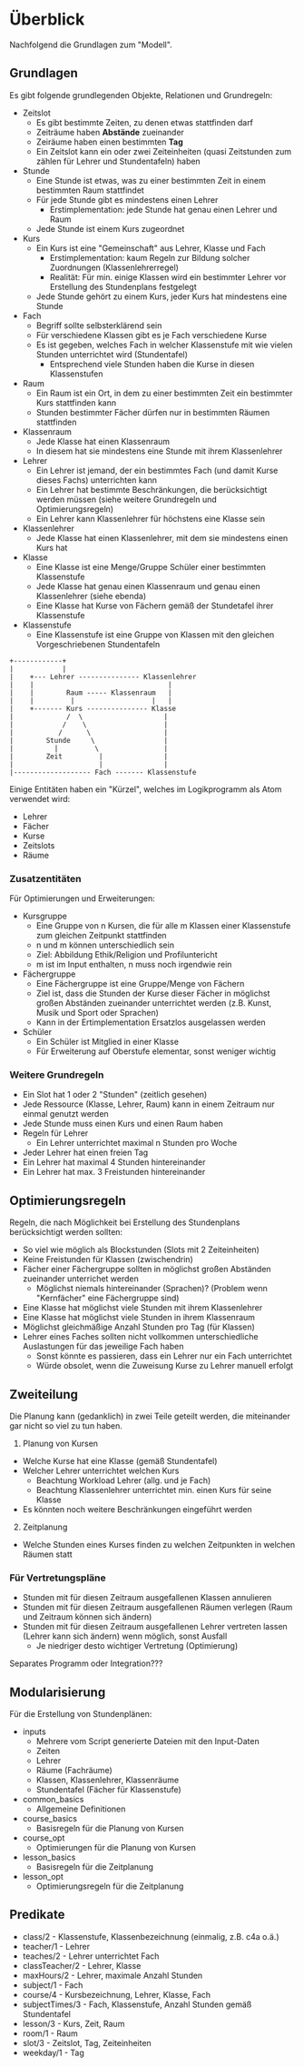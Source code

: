 # Überblick

Nachfolgend die Grundlagen zum "Modell".

## Grundlagen

Es gibt folgende grundlegenden Objekte, Relationen und Grundregeln:

- Zeitslot
  - Es gibt bestimmte Zeiten, zu denen etwas stattfinden darf
  - Zeiträume haben **Abstände** zueinander
  - Zeiräume haben einen bestimmten **Tag**
  - Ein Zeitslot kann ein oder zwei Zeiteinheiten (quasi Zeitstunden zum zählen für Lehrer und Stundentafeln) haben
- Stunde
  - Eine Stunde ist etwas, was zu einer bestimmten Zeit in einem bestimmten Raum stattfindet
  - Für jede Stunde gibt es mindestens einen Lehrer
    - Erstimplementation: jede Stunde hat genau einen Lehrer und Raum
  - Jede Stunde ist einem Kurs zugeordnet
- Kurs
  - Ein Kurs ist eine "Gemeinschaft" aus Lehrer, Klasse und Fach
    - Erstimplementation: kaum Regeln zur Bildung solcher Zuordnungen (Klassenlehrerregel)
    - Realität: Für min. einige Klassen wird ein bestimmter Lehrer vor Erstellung des Stundenplans festgelegt
  - Jede Stunde gehört zu einem Kurs, jeder Kurs hat mindestens eine Stunde
- Fach
  - Begriff sollte selbsterklärend sein
  - Für verschiedene Klassen gibt es je Fach verschiedene Kurse
  - Es ist gegeben, welches Fach in welcher Klassenstufe mit wie vielen Stunden unterrichtet wird (Stundentafel)
    - Entsprechend viele Stunden haben die Kurse in diesen Klassenstufen
- Raum
  - Ein Raum ist ein Ort, in dem zu einer bestimmten Zeit ein bestimmter Kurs stattfinden kann
  - Stunden bestimmter Fächer dürfen nur in bestimmten Räumen stattfinden
- Klassenraum
  - Jede Klasse hat einen Klassenraum
  - In diesem hat sie mindestens eine Stunde mit ihrem Klassenlehrer
- Lehrer
  - Ein Lehrer ist jemand, der ein bestimmtes Fach (und damit Kurse dieses Fachs) unterrichten kann
  - Ein Lehrer hat bestimmte Beschränkungen, die berücksichtigt werden müssen (siehe weitere Grundregeln und Optimierungsregeln)
  - Ein Lehrer kann Klassenlehrer für höchstens eine Klasse sein
- Klassenlehrer
  - Jede Klasse hat einen Klassenlehrer, mit dem sie mindestens einen Kurs hat
- Klasse
  - Eine Klasse ist eine Menge/Gruppe Schüler einer bestimmten Klassenstufe
  - Jede Klasse hat genau einen Klassenraum und genau einen Klassenlehrer (siehe ebenda)
  - Eine Klasse hat Kurse von Fächern gemäß der Stundetafel ihrer Klassenstufe
- Klassenstufe
  - Eine Klassenstufe ist eine Gruppe von Klassen mit den gleichen Vorgeschriebenen Stundentafeln

```
+------------+
|            |
|    +--- Lehrer --------------- Klassenlehrer
|    |                                 |
|    |        Raum ----- Klassenraum   |
|    |         |                   |   |
|    +------- Kurs --------------- Klasse
|             /  \                    |
|            /    \                   |
|           /      \                  |
|        Stunde     \                 |
|          |         \                |
|        Zeit         |               |
|                     |               |
|------------------- Fach ------- Klassenstufe
```

Einige Entitäten haben ein "Kürzel", welches im Logikprogramm als Atom verwendet wird:

- Lehrer
- Fächer
- Kurse
- Zeitslots
- Räume

### Zusatzentitäten

Für Optimierungen und Erweiterungen:

- Kursgruppe
  - Eine Gruppe von n Kursen, die für alle m Klassen einer Klassenstufe zum gleichen Zeitpunkt stattfinden
  - n und m können unterschiedlich sein
  - Ziel: Abbildung Ethik/Religion und Profiluntericht
  - m ist im Input enthalten, n muss noch irgendwie rein
- Fächergruppe
  - Eine Fächergruppe ist eine Gruppe/Menge von Fächern
  - Ziel ist, dass die Stunden der Kurse dieser Fächer in möglichst großen Abständen zueinander unterrichtet werden (z.B. Kunst, Musik und Sport oder Sprachen)
  - Kann in der Ertimplementation Ersatzlos ausgelassen werden
- Schüler
  - Ein Schüler ist Mitglied in einer Klasse
  - Für Erweiterung auf Oberstufe elementar, sonst weniger wichtig

### Weitere Grundregeln

- Ein Slot hat 1 oder 2 "Stunden" (zeitlich gesehen)
- Jede Ressource (Klasse, Lehrer, Raum) kann in einem Zeitraum nur einmal genutzt werden
- Jede Stunde muss einen Kurs und einen Raum haben
- Regeln für Lehrer
  - Ein Lehrer unterrichtet maximal n Stunden pro Woche
- Jeder Lehrer hat einen freien Tag
- Ein Lehrer hat maximal 4 Stunden hintereinander
- Ein Lehrer hat max. 3 Freistunden hintereinander


## Optimierungsregeln

Regeln, die nach Möglichkeit bei Erstellung des Stundenplans berücksichtigt werden sollten:

- So viel wie möglich als Blockstunden (Slots mit 2 Zeiteinheiten)
- Keine Freistunden für Klassen (zwischendrin)
- Fächer einer Fächergruppe sollten in möglichst großen Abständen zueinander unterrichet werden
  - Möglichst niemals hintereinander (Sprachen)? (Problem wenn "Kernfächer" eine Fächergruppe sind)
- Eine Klasse hat möglichst viele Stunden mit ihrem Klassenlehrer
- Eine Klasse hat möglichst viele Stunden in ihrem Klassenraum
- Möglichst gleichmäßige Anzahl Stunden pro Tag (für Klassen)
- Lehrer eines Faches sollten nicht vollkommen unterschiedliche Auslastungen für das jeweilige Fach haben
  - Sonst könnte es passieren, dass ein Lehrer nur ein Fach unterrichtet
  - Würde obsolet, wenn die Zuweisung Kurse zu Lehrer manuell erfolgt

## Zweiteilung

Die Planung kann (gedanklich) in zwei Teile geteilt werden, die miteinander gar nicht so viel zu tun haben.

1. Planung von Kursen
  - Welche Kurse hat eine Klasse (gemäß Stundentafel)
  - Welcher Lehrer unterrichtet welchen Kurs
    - Beachtung Workload Lehrer (allg. und je Fach)
    - Beachtung Klassenlehrer unterrichtet min. einen Kurs für seine Klasse
  - Es könnten noch weitere Beschränkungen eingeführt werden
2. Zeitplanung
  - Welche Stunden eines Kurses finden zu welchen Zeitpunkten in welchen Räumen statt

### Für Vertretungspläne

- Stunden mit für diesen Zeitraum ausgefallenen Klassen annulieren
- Stunden mit für diesen Zeitraum ausgefallenen Räumen verlegen (Raum und Zeitraum können sich ändern)
- Stunden mit für diesen Zeitraum ausgefallenen Lehrer vertreten lassen (Lehrer kann sich ändern) wenn möglich, sonst Ausfall
  - Je niedriger desto wichtiger Vertretung (Optimierung)

Separates Programm oder Integration???

## Modularisierung

Für die Erstellung von Stundenplänen:

- inputs
  - Mehrere vom Script generierte Dateien mit den Input-Daten
  - Zeiten
  - Lehrer
  - Räume (Fachräume)
  - Klassen, Klassenlehrer, Klassenräume
  - Stundentafel (Fächer für Klassenstufe)
- common_basics
  - Allgemeine Definitionen
- course_basics
  - Basisregeln für die Planung von Kursen
- course_opt
  - Optimierungen für die Planung von Kursen
- lesson_basics
  - Basisregeln für die Zeitplanung
- lesson_opt
  - Optimierungsregeln für die Zeitplanung

## Predikate

- class/2 - Klassenstufe, Klassenbezeichnung (einmalig, z.B. c4a o.ä.)
- teacher/1 - Lehrer
- teaches/2 - Lehrer unterrichtet Fach
- classTeacher/2 - Lehrer, Klasse
- maxHours/2 - Lehrer, maximale Anzahl Stunden
- subject/1 - Fach
- course/4 - Kursbezeichnung, Lehrer, Klasse, Fach
- subjectTimes/3 - Fach, Klassenstufe, Anzahl Stunden gemäß Stundentafel
- lesson/3 - Kurs, Zeit, Raum
- room/1 - Raum
- slot/3 - Zeitslot, Tag, Zeiteinheiten
- weekday/1 - Tag












